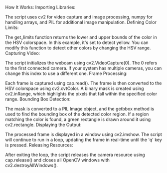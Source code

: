 How It Works:
Importing Libraries:

The script uses cv2 for video capture and image processing, numpy for handling arrays, and PIL for additional image manipulation.
Defining Color Limits:

The get_limits function returns the lower and upper bounds of the color in the HSV colorspace. In this example, it's set to detect yellow. You can modify this function to detect other colors by changing the HSV range.
Capturing Video:

The script initializes the webcam using cv2.VideoCapture(0). The 0 refers to the first connected camera. If your system has multiple cameras, you can change this index to use a different one.
Frame Processing:

Each frame is captured using cap.read(). The frame is then converted to the HSV colorspace using cv2.cvtColor.
A binary mask is created using cv2.inRange, which highlights the pixels that fall within the specified color range.
Bounding Box Detection:

The mask is converted to a PIL Image object, and the getbbox method is used to find the bounding box of the detected color region.
If a region matching the color is found, a green rectangle is drawn around it using cv2.rectangle.
Displaying the Output:

The processed frame is displayed in a window using cv2.imshow. The script will continue to run in a loop, updating the frame in real-time until the 'q' key is pressed.
Releasing Resources:

After exiting the loop, the script releases the camera resource using cap.release() and closes all OpenCV windows with cv2.destroyAllWindows().
